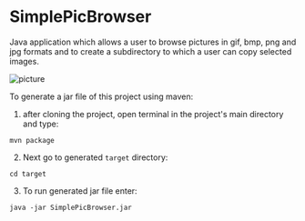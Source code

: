 # SimplePicBrowser
Java application which allows a user to browse pictures in gif, bmp, png and jpg formats and to create a subdirectory to which a user can copy selected images.

![picture](https://sc-cdn.scaleengine.net/i/40a22406bbf1cdf7a8736c520cff9d057.png)


To generate a jar file of this project using maven:
  1. after cloning the project, open terminal in the project's main directory and type:

  `mvn package`
  
  2. Next go to generated `target` directory:
  
  `cd target`
  
  3. To run generated jar file enter:
  
  `java -jar SimplePicBrowser.jar`
